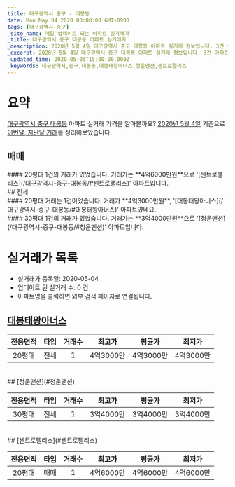 ```yaml
---
title: 대구광역시 중구 - 대봉동
date: Mon May 04 2020 00:00:00 GMT+0900
tags: [대구광역시-중구]
_site_name: 매일 업데이트 되는 아파트 실거래가
_title: 대구광역시 중구 대봉동 아파트 실거래가
_description: 2020년 5월 4일 대구광역시 중구 대봉동 아파트 실거래 정보입니다. 3건 아파트 정보가 있습니다.
_excerpt: 2020년 5월 4일 대구광역시 중구 대봉동 아파트 실거래 정보입니다. 3건 아파트 정보가 있습니다.
_updated_time: 2020-05-03T15:00:00.000Z
_keywords: 대구광역시,중구,대봉동,대봉태왕아너스,청운맨션,센트로팰리스
---
```





# 요약
<ins>대구광역시 중구 대봉동</ins> 아파트 실거래 가격을 알아볼까요? <ins>2020년 5월 4일</ins> 기준으로 <ins>이번달, 지난달 거래</ins>를 정리해보았습니다.

## 매매
<div class="container">
<div class="twelve columns" markdown="1">
#### 20평대
1건의 거래가 있었습니다. 거래가는 **4억6000만원**으로 '[센트로팰리스](/대구광역시-중구-대봉동/#센트로팰리스)' 아파트입니다.
</div>
</div>
## 전세
<div class="container">
<div class="six columns" markdown="1">
#### 20평대
거래는 1건이었습니다. 거래가 **4억3000만원**, '[대봉태왕아너스](/대구광역시-중구-대봉동/#대봉태왕아너스)' 아파트였네요.
</div>
<div class="six columns" markdown="1">
#### 30평대
1건의 거래가 있었습니다. 거래가는 **3억4000만원**으로 '[청운맨션](/대구광역시-중구-대봉동/#청운맨션)' 아파트입니다.
</div>
</div>



# 실거래가 목록
- 실거래가 등록일: 2020-05-04
- 업데이트 된 실거래 수: 0 건
- 아파트명을 클릭하면 외부 검색 페이지로 연결됩니다.

## [대봉태왕아너스](#대봉태왕아너스)

|전용면적|타입|거래수|최고가|평균가|최저가|
|:---:|:---:|:---:|:---:|:---:|:---:|
|20평대|<span class="deal-type-2">전세</span>|1|4억3000만|4억3000만|4억3000만|

<br/>
## [청운맨션](#청운맨션)

|전용면적|타입|거래수|최고가|평균가|최저가|
|:---:|:---:|:---:|:---:|:---:|:---:|
|30평대|<span class="deal-type-2">전세</span>|1|3억4000만|3억4000만|3억4000만|

<br/>
## [센트로팰리스](#센트로팰리스)

|전용면적|타입|거래수|최고가|평균가|최저가|
|:---:|:---:|:---:|:---:|:---:|:---:|
|20평대|<span class="deal-type-1">매매</span>|1|4억6000만|4억6000만|4억6000만|

<br/>




